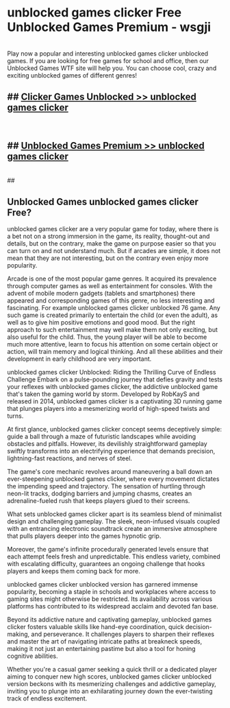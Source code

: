 # unblocked games clicker  Free Unblocked Games Premium - wsgji <br>
<br>
Play now a popular and interesting unblocked games clicker unblocked games. If you are looking for free games for school and office, then our Unblocked Games WTF site will help you. You can choose cool, crazy and exciting unblocked games of different genres!


## ##  [Clicker Games Unblocked >> unblocked games clicker](http://freeplayer.one?title=unblocked_games_clicker&ref=UGames)
  <br>

##  ## [Unblocked Games Premium >> unblocked games clicker](http://freeplayer.one?title=unblocked_games_clicker&ref=UGames)
  <br>
  ##



## Unblocked Games unblocked games clicker Free?

unblocked games clicker are a very popular game for today, where there is a bet not on a strong immersion in the game, its reality, thought-out and details, but on the contrary, make the game on purpose easier so that you can turn on and not understand much. But if arcades are simple, it does not mean that they are not interesting, but on the contrary even enjoy more popularity.

Arcade is one of the most popular game genres. It acquired its prevalence through computer games as well as entertainment for consoles. With the advent of mobile modern gadgets (tablets and smartphones) there appeared and corresponding games of this genre, no less interesting and fascinating. For example unblocked games clicker unblocked 76 game. Any such game is created primarily to entertain the child (or even the adult), as well as to give him positive emotions and good mood. But the right approach to such entertainment may well make them not only exciting, but also useful for the child. Thus, the young player will be able to become much more attentive, learn to focus his attention on some certain object or action, will train memory and logical thinking. And all these abilities and their development in early childhood are very important.

unblocked games clicker Unblocked: Riding the Thrilling Curve of Endless Challenge
Embark on a pulse-pounding journey that defies gravity and tests your reflexes with unblocked games clicker, the addictive unblocked game that's taken the gaming world by storm. Developed by RobKayS and released in 2014, unblocked games clicker is a captivating 3D running game that plunges players into a mesmerizing world of high-speed twists and turns.

At first glance, unblocked games clicker concept seems deceptively simple: guide a ball through a maze of futuristic landscapes while avoiding obstacles and pitfalls. However, its devilishly straightforward gameplay swiftly transforms into an electrifying experience that demands precision, lightning-fast reactions, and nerves of steel.

The game's core mechanic revolves around maneuvering a ball down an ever-steepening unblocked games clicker, where every movement dictates the impending speed and trajectory. The sensation of hurtling through neon-lit tracks, dodging barriers and jumping chasms, creates an adrenaline-fueled rush that keeps players glued to their screens.

What sets unblocked games clicker apart is its seamless blend of minimalist design and challenging gameplay. The sleek, neon-infused visuals coupled with an entrancing electronic soundtrack create an immersive atmosphere that pulls players deeper into the games hypnotic grip.

Moreover, the game's infinite procedurally generated levels ensure that each attempt feels fresh and unpredictable. This endless variety, combined with escalating difficulty, guarantees an ongoing challenge that hooks players and keeps them coming back for more.

unblocked games clicker unblocked version has garnered immense popularity, becoming a staple in schools and workplaces where access to gaming sites might otherwise be restricted. Its availability across various platforms has contributed to its widespread acclaim and devoted fan base.

Beyond its addictive nature and captivating gameplay, unblocked games clicker fosters valuable skills like hand-eye coordination, quick decision-making, and perseverance. It challenges players to sharpen their reflexes and master the art of navigating intricate paths at breakneck speeds, making it not just an entertaining pastime but also a tool for honing cognitive abilities.

Whether you're a casual gamer seeking a quick thrill or a dedicated player aiming to conquer new high scores, unblocked games clicker unblocked version beckons with its mesmerizing challenges and addictive gameplay, inviting you to plunge into an exhilarating journey down the ever-twisting track of endless excitement.